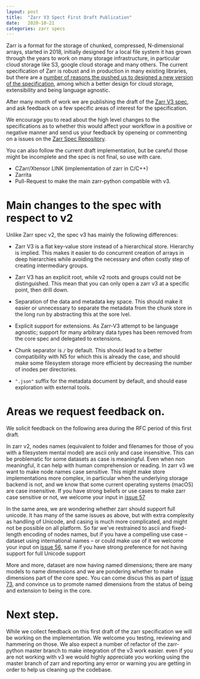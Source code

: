 ```yaml
---
layout: post
title:  "Zarr V3 Spect First Draft Publication"
date:   2020-10-21
categories: zarr specs
---
```


Zarr is a format for the storage of chunked, compressed, N-dimensional arrays,
started in 2018, initially designed for a local file system it has grown through
the years to work on many storage infrastructure, in particular cloud storage
like S3, google cloud storage and many others. The current specification of Zarr
is robust and in production in many existing libraries, but there are a [number
of reasons the pushed us to designed a new version of the
specification](https://zarr-developers.github.io/zarr/specs/2019/06/19/zarr-v3-update.html),
among which a better design for cloud storage, extensibility and being language
agnostic.

After many month of work we are publishing the draft of the [Zarr V3
spec](https://zarr-specs.readthedocs.io/en/core-protocol-v3.0-dev/protocol/core/v3.0.html),
and ask feedback on a few specific areas of interest for the specification. 

We encourage you to read about the high level changes to the specifications as
to whether this would affect your workflow in a positive or negative manner and
send us your feedback by openeing or commenting on a issues on the [Zarr Spec
Repository](https://github.com/zarr-developers/zarr-specs). 

You can also follow the current draft implementation, but be careful those might
be incomplete and the spec is not final, so use with care. 
  - CZarr/Xtensor LINK (implementation of zarr in C/C++)
  - Zarrita
  - Pull-Request to make the main zarr-python compatible with v3. 

# Main changes to the spec with respect to v2

Unlike Zarr spec v2, the spec v3 has mainly the following differences:

  - Zarr V3 is a flat key-value store instead of a hierarchical store. Hierarchy
    is implied. This makes it easier to do concurrent creation of arrays in deep
    hierarchies while avoiding the necessary and often costly step of creating
    intermediary groups. 

  - Zarr V3 has an explicit root, while v2 roots and groups could not be
    distinguished. This mean that you can only open a zarr v3 at a specific
    point, then drill down. 

  - Separation of the data and  metadata key space. This should make it easier
    or unnecessary to separate the metadata from the chunk store in the long run
    by abstracting this at the sore lvel. 

  - Explicit support for extensions. As Zarr-V3 attempt to be language agnostic;
    support for many arbitrary data types has been removed from the core spec
    and delegated to extensions.

  - Chunk separator is ``/`` by default. This should lead to a better
    compatibility with N5 for which this is already the case, and should make
    some filesystem storage more efficient by decreasing the number of inodes
    per directories. 

  - `".json"` suffix for the metadata document by default, and should ease
    exploration with external tools.

# Areas we request feedback on. 


We solicit feedback on the following area during the RFC period of this first
draft. 

In zarr v2, nodes names (equivalent to folder and filenames for those of you
with a filesystem mental model) are ascii only and case insensitive. This can be
problematic for some datasets as case is meaningful. Even when non meaningful, it
can help with human comprehension or reading. In zarr v3 we want to make node
names case sensitive. This might make store implementations more complex, in
particular when the underlying storage backend is not, and we know that some
current operating systems (macOS) are case insensitive. If you have strong beliefs or use cases
to make zarr case sensitive or not, we welcome your input in [issue 57](https://github.com/zarr-developers/zarr-specs/issues/57)

In the same area, we are wondering whether zarr should support full unicode. It
has many of the same issues as above, but with extra complexity as handling of
Unicode, and casing is much more complicated, and might not be possible on all
platform. So far we've restrained to ascii and fixed-length encoding of nodes
names, but if you have a compelling use case – dataset using international names
– or could make use of it we welcome your input on [issue
56](https://github.com/zarr-developers/zarr-specs/issues/56), same if you have
strong preference for not having support for full Unicode support 


More and more, dataset are now having named dimensions; there are many models to
name dimensions and we are pondering whether to make dimensions part of the core
spec. You can come discus this as part of [issue
73](https://github.com/zarr-developers/zarr-specs/issues/73), and convince us to
promote named dimensions from the status of being and extension to being in the
core. 


# Next step.

While we collect feedback on this first draft of the zarr specification we will
be working on the implementation. We welcome you testing, reviewing and
hammering on those. We also expect a number of refactor of the zarr-python
master branch to make integration of the v3 work easier. even if you are not
working with v3 we would highly appreciate you working using the master branch
of zarr and reporting any error or warning you are getting in order to help us
cleaning up the codebase.





